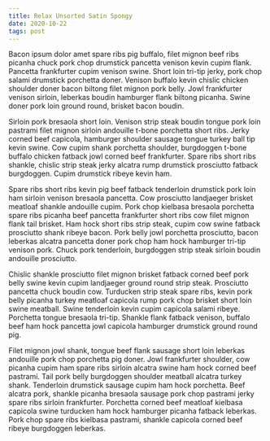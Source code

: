 ```yaml
---
title: Relax Unsorted Satin Spongy
date: 2020-10-22
tags: post
---
```


Bacon ipsum dolor amet spare ribs pig buffalo, filet mignon beef ribs picanha chuck pork chop drumstick pancetta venison kevin cupim flank.  Pancetta frankfurter cupim venison swine.  Short loin tri-tip jerky, pork chop salami drumstick porchetta doner.  Venison buffalo kevin chislic chicken shoulder doner bacon biltong filet mignon pork belly.  Jowl frankfurter venison sirloin, leberkas boudin hamburger flank biltong picanha.  Swine doner pork loin ground round, brisket bacon boudin.

Sirloin pork bresaola short loin.  Venison strip steak boudin tongue pork loin pastrami filet mignon sirloin andouille t-bone porchetta short ribs.  Jerky corned beef capicola, hamburger shoulder sausage tongue turkey ball tip kevin swine.  Cow cupim shank porchetta shoulder, burgdoggen t-bone buffalo chicken fatback jowl corned beef frankfurter.  Spare ribs short ribs shankle, chislic strip steak jerky alcatra rump drumstick prosciutto fatback burgdoggen.  Cupim drumstick ribeye kevin ham.

Spare ribs short ribs kevin pig beef fatback tenderloin drumstick pork loin ham sirloin venison bresaola pancetta.  Cow prosciutto landjaeger brisket meatloaf shankle andouille cupim.  Pork chop kielbasa bresaola porchetta spare ribs picanha beef pancetta frankfurter short ribs cow filet mignon flank tail brisket.  Ham hock short ribs strip steak, cupim cow swine fatback prosciutto shank ribeye bacon.  Pork belly jowl porchetta prosciutto, bacon leberkas alcatra pancetta doner pork chop ham hock hamburger tri-tip venison pork.  Chuck pork tenderloin, burgdoggen strip steak sirloin boudin andouille prosciutto.

Chislic shankle prosciutto filet mignon brisket fatback corned beef pork belly swine kevin cupim landjaeger ground round strip steak.  Prosciutto pancetta chuck boudin cow.  Turducken strip steak spare ribs, kevin pork belly picanha turkey meatloaf capicola rump pork chop brisket short loin swine meatball.  Swine tenderloin kevin cupim capicola salami ribeye.  Porchetta tongue bresaola tri-tip.  Shankle flank fatback venison, buffalo beef ham hock pancetta jowl capicola hamburger drumstick ground round pig.

Filet mignon jowl shank, tongue beef flank sausage short loin leberkas andouille pork chop porchetta pig doner.  Jowl frankfurter shoulder, cow picanha cupim ham spare ribs sirloin alcatra swine ham hock corned beef pastrami.  Tail pork belly burgdoggen shoulder meatball alcatra turkey shank.  Tenderloin drumstick sausage cupim ham hock porchetta.  Beef alcatra pork, shankle picanha bresaola sausage pork chop pastrami jerky spare ribs sirloin frankfurter.  Porchetta corned beef meatloaf kielbasa capicola swine turducken ham hock hamburger picanha fatback leberkas.  Pork chop spare ribs kielbasa pastrami, shankle capicola corned beef ribeye burgdoggen leberkas.